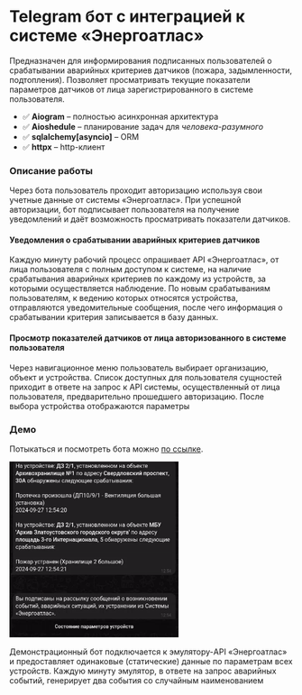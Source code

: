 # Telegram бот с интеграцией к системе «Энергоатлас»
Предназначен для информирования подписанных пользователей о срабатывании аварийных критериев датчиков (пожара, задымленности, подтопления). Позволяет просматривать текущие показатели параметров датчиков от лица зарегистрированного в системе пользователя.

* ✅ **Aiogram** – полностью асинхронная архитектура
* ✅ **Aioshedule** – планирование задач для _человека-разумного_
* ✅ **sqlalchemy[asyncio]** – ORM
* ✅ **httpx** – http-клиент

### Описание работы
Через бота пользователь проходит авторизацию используя свои учетные данные от системы «Энергоатлас». При успешной авторизации, бот подписывает пользователя на получение уведомлений и даёт возможность просматривать показатели датчиков.

#### Уведомления о срабатывании аварийных критериев датчиков
Каждую минуту рабочий процесс опрашивает API «Энергоатлас», от лица пользователя с полным доступом к системе, на наличие срабатывания аварийных критериев по каждому из устройств, за которыми осуществляется наблюдение. По новым срабатываниям пользователям, к ведению которых относятся устройства, отправляются уведомительные сообщения, после чего информация о срабатывании критерия записывается в базу данных.

#### Просмотр показателей датчиков от лица авторизованного в системе пользователя
Через навигационное меню пользователь выбирает организацию, объект и устройства. Список доступных для пользователя сущностей приходит в ответе на запрос к API системы, осуществленный от лица пользователя, предварительно прошедшего авторизацию. После выбора устройства отображаются параметры

### Демо
Потыкаться и посмотреть бота можно [по ссылке](https://t.me/local_energoatlas_bot). 

<img src="ezgif-5-16c1d54dd2.gif" width="300"/>

Демонстрационный бот подключается к эмулятору-API «Энергоатлас» и предоставляет одинаковые (статические) данные по параметрам всех устройств. Каждую минуту эмулятор, в ответе на запрос аварийных событий, генерирует два события со случайным наименованием
